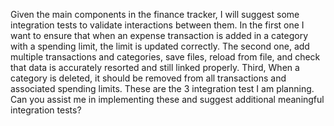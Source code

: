 Given the main components in the finance tracker, I will suggest some integration tests to validate interactions between them. 
In the first one I want to ensure that when an expense transaction is added in a category with a spending limit, the limit is updated correctly. 
The second one, add multiple transactions and categories, save files, reload from file, and check that data is accurately resorted and still linked properly.
Third, When a category is deleted, it should be removed from all transactions and associated spending limits.
These are the 3 integration test I am planning. Can you assist me in implementing these and suggest additional meaningful integration tests?